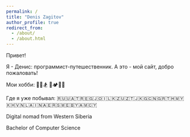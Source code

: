 ```yaml
---
permalink: /
title: "Denis Zagitov"
author_profile: true
redirect_from: 
  - /about/
  - /about.html
---
```


Привет! 

Я - Денис: программист-путешественник. А это - мой сайт, добро пожаловать!

Мои хобби: 🚴‍♂️🏂 🎸🏕️👨‍💻

Где я уже побывал: 🇷🇺🇺🇦🇹🇷🇪🇬🇯🇴🇮🇱🇰🇿🇺🇿🇹🇯🇰🇬🇨🇳🇬🇷🇹🇭🇲🇾🇰🇭🇻🇳🇱🇦🇮🇳🇦🇪🇷🇸🇲🇪🇧🇾🇦🇲🇨🇾

Digital nomad from Western Siberia

Bachelor of Computer Science
